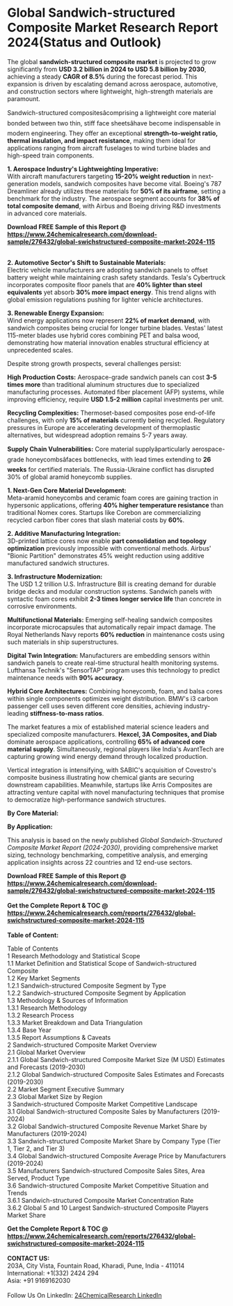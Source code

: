 <h1>Global Sandwich-structured Composite Market Research Report 2024(Status and Outlook)</h1><p>The global <strong>sandwich-structured composite market</strong> is projected to grow significantly from <strong>USD 3.2 billion in 2024 to USD 5.8 billion by 2030</strong>, achieving a steady <strong>CAGR of 8.5%</strong> during the forecast period. This expansion is driven by escalating demand across aerospace, automotive, and construction sectors where lightweight, high-strength materials are paramount.</p><p>Sandwich-structured compositesâcomprising a lightweight core material bonded between two thin, stiff face sheetsâhave become indispensable in modern engineering. They offer an exceptional <strong>strength-to-weight ratio, thermal insulation, and impact resistance</strong>, making them ideal for applications ranging from aircraft fuselages to wind turbine blades and high-speed train components.</p><p><strong>1. Aerospace Industry's Lightweighting Imperative:</strong><br>
With aircraft manufacturers targeting <strong>15-20% weight reduction</strong> in next-generation models, sandwich composites have become vital. Boeing's 787 Dreamliner already utilizes these materials for <strong>50% of its airframe</strong>, setting a benchmark for the industry. The aerospace segment accounts for <strong>38% of total composite demand</strong>, with Airbus and Boeing driving R&amp;D investments in advanced core materials.</p><div><b>Download FREE Sample of this Report @ 
            <a href="https://www.24chemicalresearch.com/download-sample/276432/global-swichstructured-composite-market-2024-115">
            https://www.24chemicalresearch.com/download-sample/276432/global-swichstructured-composite-market-2024-115</a></b></div><br><p><strong>2. Automotive Sector's Shift to Sustainable Materials:</strong><br>
Electric vehicle manufacturers are adopting sandwich panels to offset battery weight while maintaining crash safety standards. Tesla's Cybertruck incorporates composite floor panels that are <strong>40% lighter than steel equivalents</strong> yet absorb <strong>30% more impact energy</strong>. This trend aligns with global emission regulations pushing for lighter vehicle architectures.</p><p><strong>3. Renewable Energy Expansion:</strong><br>
Wind energy applications now represent <strong>22% of market demand</strong>, with sandwich composites being crucial for longer turbine blades. Vestas' latest 115-meter blades use hybrid cores combining PET and balsa wood, demonstrating how material innovation enables structural efficiency at unprecedented scales.</p><p>Despite strong growth prospects, several challenges persist:</p><p><strong>High Production Costs:</strong> Aerospace-grade sandwich panels can cost <strong>3-5 times more</strong> than traditional aluminum structures due to specialized manufacturing processes. Automated fiber placement (AFP) systems, while improving efficiency, require <strong>USD 1.5-2 million</strong> capital investments per unit.</p><p><strong>Recycling Complexities:</strong> Thermoset-based composites pose end-of-life challenges, with only <strong>15% of materials</strong> currently being recycled. Regulatory pressures in Europe are accelerating development of thermoplastic alternatives, but widespread adoption remains 5-7 years away.</p><p><strong>Supply Chain Vulnerabilities:</strong> Core material supplyâparticularly aerospace-grade honeycombsâfaces bottlenecks, with lead times extending to <strong>26 weeks</strong> for certified materials. The Russia-Ukraine conflict has disrupted 30% of global aramid honeycomb supplies.</p><p><strong>1. Next-Gen Core Material Development:</strong><br>
Meta-aramid honeycombs and ceramic foam cores are gaining traction in hypersonic applications, offering <strong>40% higher temperature resistance</strong> than traditional Nomex cores. Startups like Corebon are commercializing recycled carbon fiber cores that slash material costs by <strong>60%</strong>.</p><p><strong>2. Additive Manufacturing Integration:</strong><br>
3D-printed lattice cores now enable <strong>part consolidation and topology optimization</strong> previously impossible with conventional methods. Airbus' "Bionic Partition" demonstrates 45% weight reduction using additive manufactured sandwich structures.</p><p><strong>3. Infrastructure Modernization:</strong><br>
The USD 1.2 trillion U.S. Infrastructure Bill is creating demand for durable bridge decks and modular construction systems. Sandwich panels with syntactic foam cores exhibit <strong>2-3 times longer service life</strong> than concrete in corrosive environments.</p><p><strong>Multifunctional Materials:</strong> Emerging self-healing sandwich composites incorporate microcapsules that automatically repair impact damage. The Royal Netherlands Navy reports <strong>60% reduction</strong> in maintenance costs using such materials in ship superstructures.</p><p><strong>Digital Twin Integration:</strong> Manufacturers are embedding sensors within sandwich panels to create real-time structural health monitoring systems. Lufthansa Technik's "SensorTAP" program uses this technology to predict maintenance needs with <strong>90% accuracy</strong>.</p><p><strong>Hybrid Core Architectures:</strong> Combining honeycomb, foam, and balsa cores within single components optimizes weight distribution. BMW's i3 carbon passenger cell uses seven different core densities, achieving industry-leading <strong>stiffness-to-mass ratios</strong>.</p><p>The market features a mix of established material science leaders and specialized composite manufacturers. <strong>Hexcel, 3A Composites, and Diab</strong> dominate aerospace applications, controlling <strong>65% of advanced core material supply</strong>. Simultaneously, regional players like India's AvantTech are capturing growing wind energy demand through localized production.</p><p>Vertical integration is intensifying, with SABIC's acquisition of Covestro's composite business illustrating how chemical giants are securing downstream capabilities. Meanwhile, startups like Arris Composites are attracting venture capital with novel manufacturing techniques that promise to democratize high-performance sandwich structures.</p><p><strong>By Core Material:</strong></p><p><strong>By Application:</strong></p><p>This analysis is based on the newly published <em>Global Sandwich-Structured Composite Market Report (2024-2030)</em>, providing comprehensive market sizing, technology benchmarking, competitive analysis, and emerging application insights across 22 countries and 12 end-use sectors.</p><div><b>Download FREE Sample of this Report @ 
            <a href="https://www.24chemicalresearch.com/download-sample/276432/global-swichstructured-composite-market-2024-115">
            https://www.24chemicalresearch.com/download-sample/276432/global-swichstructured-composite-market-2024-115</a></b></div><br><div><b>Get the Complete Report & TOC @ 
            <a href="https://www.24chemicalresearch.com/reports/276432/global-swichstructured-composite-market-2024-115">
            https://www.24chemicalresearch.com/reports/276432/global-swichstructured-composite-market-2024-115</a></b></div><br>
            <b>Table of Content:</b><p>Table of Contents<br />
1 Research Methodology and Statistical Scope<br />
1.1 Market Definition and Statistical Scope of Sandwich-structured Composite<br />
1.2 Key Market Segments<br />
1.2.1 Sandwich-structured Composite Segment by Type<br />
1.2.2 Sandwich-structured Composite Segment by Application<br />
1.3 Methodology & Sources of Information<br />
1.3.1 Research Methodology<br />
1.3.2 Research Process<br />
1.3.3 Market Breakdown and Data Triangulation<br />
1.3.4 Base Year<br />
1.3.5 Report Assumptions & Caveats<br />
2 Sandwich-structured Composite Market Overview<br />
2.1 Global Market Overview<br />
2.1.1 Global Sandwich-structured Composite Market Size (M USD) Estimates and Forecasts (2019-2030)<br />
2.1.2 Global Sandwich-structured Composite Sales Estimates and Forecasts (2019-2030)<br />
2.2 Market Segment Executive Summary<br />
2.3 Global Market Size by Region<br />
3 Sandwich-structured Composite Market Competitive Landscape<br />
3.1 Global Sandwich-structured Composite Sales by Manufacturers (2019-2024)<br />
3.2 Global Sandwich-structured Composite Revenue Market Share by Manufacturers (2019-2024)<br />
3.3 Sandwich-structured Composite Market Share by Company Type (Tier 1, Tier 2, and Tier 3)<br />
3.4 Global Sandwich-structured Composite Average Price by Manufacturers (2019-2024)<br />
3.5 Manufacturers Sandwich-structured Composite Sales Sites, Area Served, Product Type<br />
3.6 Sandwich-structured Composite Market Competitive Situation and Trends<br />
3.6.1 Sandwich-structured Composite Market Concentration Rate<br />
3.6.2 Global 5 and 10 Largest Sandwich-structured Composite Players Market Share </p><div><b>Get the Complete Report & TOC @ 
            <a href="https://www.24chemicalresearch.com/reports/276432/global-swichstructured-composite-market-2024-115">
            https://www.24chemicalresearch.com/reports/276432/global-swichstructured-composite-market-2024-115</a></b></div><br><b>CONTACT US:</b><br>
            203A, City Vista, Fountain Road, Kharadi, Pune, India - 411014<br>
            International: +1(332) 2424 294<br>
            Asia: +91 9169162030 <br><br>
            Follow Us On LinkedIn: <a href="https://www.linkedin.com/company/24chemicalresearch/">24ChemicalResearch LinkedIn</a>